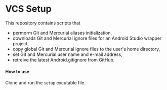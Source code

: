 VCS Setup
=========

This repository contains scripts that 
  * permorm Git and Mercurial aliases initialization,
  * downloads Git and Mercurial ignore files for an Android Studio wrapper project,
  * copy global Git and Mercurial ignore files to the user's home directory,
  * set Git and Mercurial user name and e-mail address,
  * retreive the latest Android.gitignore from GitHub.

#### How to use

Clone and run the `setup` excutable file.
